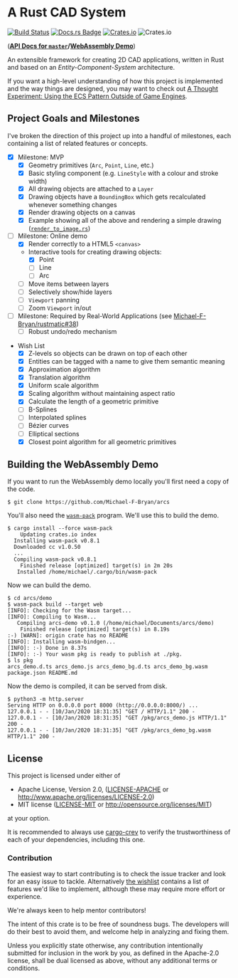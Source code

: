 # A Rust CAD System

[![Build Status](https://travis-ci.com/Michael-F-Bryan/arcs.svg?branch=master)](https://travis-ci.com/Michael-F-Bryan/arcs)
[![Docs.rs Badge](https://docs.rs/arcs/badge.svg)](https://docs.rs/arcs)
[![Crates.io](https://img.shields.io/crates/v/arcs)](https://crates.io/crates/arcs)
![Crates.io](https://img.shields.io/crates/l/arcs)

(**[API Docs for `master`][docs]/[WebAssembly Demo][demo]**)

An extensible framework for creating 2D CAD applications, written in Rust and
based on an *Entity-Component-System* architecture.

If you want a high-level understanding of how this project is implemented and
the way things are designed, you may want to check out [A Thought Experiment:
Using the ECS Pattern Outside of Game
Engines](http://adventures.michaelfbryan.com/posts/ecs-outside-of-games/).

## Project Goals and Milestones

I've broken the direction of this project up into a handful of milestones, each
containing a list of related features or concepts.

- [X] Milestone: MVP
  - [X] Geometry primitives (`Arc`, `Point`, `Line`, etc.)
  - [X] Basic styling component (e.g. `LineStyle` with a colour and stroke width)
  - [X] All drawing objects are attached to a `Layer`
  - [X] Drawing objects have a `BoundingBox` which gets recalculated whenever
        something changes
  - [X] Render drawing objects on a canvas
  - [X] Example showing all of the above and rendering a simple drawing
        ([`render_to_image.rs`](arcs/examples/render_to_image.rs))

- [ ] Milestone: Online demo
  - [x] Render correctly to a HTML5 `<canvas>`
  - Interactive tools for creating drawing objects:
    - [x] Point
    - [ ] Line
    - [ ] Arc
  - [ ] Move items between layers
  - [ ] Selectively show/hide layers
  - [ ] `Viewport` panning
  - [ ] Zoom `Viewport` in/out

- [ ] Milestone: Required by Real-World Applications
      (see [Michael-F-Bryan/rustmatic#38][rustmatic-38])
  - [ ] Robust undo/redo mechanism

- <span id="wishlist">Wish List</span>
  - [X] Z-levels so objects can be drawn on top of each other
  - [X] Entities can be tagged with a name to give them semantic meaning
  - [X] Approximation algorithm
  - [X] Translation algorithm
  - [X] Uniform scale algorithm
  - [x] Scaling algorithm without maintaining aspect ratio
  - [x] Calculate the length of a geometric primitive
  - [ ] B-Splines
  - [ ] Interpolated splines
  - [ ] Bézier curves
  - [ ] Elliptical sections
  - [x] Closest point algorithm for all geometric primitives

## Building the WebAssembly Demo

If you want to run the WebAssembly demo locally you'll first need a copy of the
code.

```console
$ git clone https://github.com/Michael-F-Bryan/arcs
```

You'll also need the [`wasm-pack`][wp] program. We'll use this to build the
demo.

```console
$ cargo install --force wasm-pack
    Updating crates.io index
  Installing wasm-pack v0.8.1
  Downloaded cc v1.0.50
  ...
  Compiling wasm-pack v0.8.1
    Finished release [optimized] target(s) in 2m 20s
   Installed /home/michael/.cargo/bin/wasm-pack
```

Now we can build the demo.

```console
$ cd arcs/demo
$ wasm-pack build --target web
[INFO]: Checking for the Wasm target...
[INFO]: Compiling to Wasm...
   Compiling arcs-demo v0.1.0 (/home/michael/Documents/arcs/demo)
    Finished release [optimized] target(s) in 8.19s
:-) [WARN]: origin crate has no README
[INFO]: Installing wasm-bindgen...
[INFO]: :-) Done in 8.37s
[INFO]: :-) Your wasm pkg is ready to publish at ./pkg.
$ ls pkg
arcs_demo.d.ts arcs_demo.js arcs_demo_bg.d.ts arcs_demo_bg.wasm
package.json README.md
```

Now the demo is compiled, it can be served from disk.

```console
$ python3 -m http.server
Serving HTTP on 0.0.0.0 port 8000 (http://0.0.0.0:8000/) ...
127.0.0.1 - - [10/Jan/2020 18:31:35] "GET / HTTP/1.1" 200 -
127.0.0.1 - - [10/Jan/2020 18:31:35] "GET /pkg/arcs_demo.js HTTP/1.1" 200 -
127.0.0.1 - - [10/Jan/2020 18:31:35] "GET /pkg/arcs_demo_bg.wasm HTTP/1.1" 200 -
```

## License

This project is licensed under either of

 * Apache License, Version 2.0, ([LICENSE-APACHE](LICENSE_APACHE.md) or
   http://www.apache.org/licenses/LICENSE-2.0)
 * MIT license ([LICENSE-MIT](LICENSE_MIT.md) or
   http://opensource.org/licenses/MIT)

at your option.

It is recommended to always use [cargo-crev][crev] to verify the
trustworthiness of each of your dependencies, including this one.

### Contribution

The easiest way to start contributing is to check the issue tracker and look for
an easy issue to tackle. Alternatively [the wishlist](#wishlist) contains a
list of features we'd like to implement, although these may require more effort
or experience.

We're always keen to help mentor contributors!

The intent of this crate is to be free of soundness bugs. The developers will
do their best to avoid them, and welcome help in analyzing and fixing them.

Unless you explicitly state otherwise, any contribution intentionally
submitted for inclusion in the work by you, as defined in the Apache-2.0
license, shall be dual licensed as above, without any additional terms or
conditions.

[docs]: https://michael-f-bryan.github.io/arcs/crate_docs
[demo]: https://michael-f-bryan.github.io/arcs
[rustmatic-38]: https://github.com/Michael-F-Bryan/rustmatic/issues/38
[wp]: https://crates.io/crates/wasm-pack
[crev]: https://github.com/crev-dev/cargo-crev

